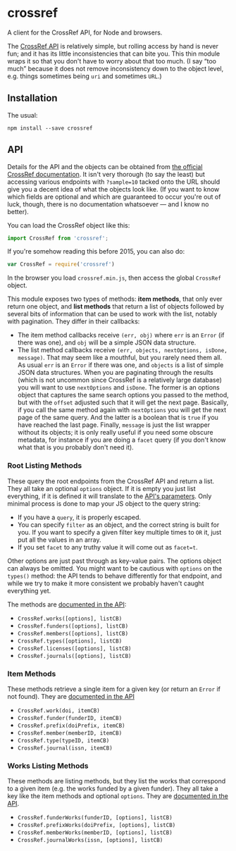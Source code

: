 
# crossref

A client for the CrossRef API, for Node and browsers.

The [CrossRef API](http://api.crossref.org/) is relatively simple, but rolling access by hand is
never fun; and it has its little inconsistencies that can bite you. This thin module wraps it so
that you don't have to worry about that too much. (I say “too much” because it does not remove
inconsistency down to the object level, e.g. things sometimes being `uri` and sometimes `URL`.)

## Installation

The usual:

    npm install --save crossref

## API

Details for the API and the objects can be obtained from [the official CrossRef
documentation](http://api.crossref.org/). It isn't very thorough (to say the least) but accessing
various endpoints with `?sample=10` tacked onto the URL should give you a decent idea of what the
objects look like. (If you want to know which fields are optional and which are guaranteed to occur
you're out of luck, though, there is no documentation whatsoever — and I know no better).

You can load the CrossRef object like this:

```js
import CrossRef from 'crossref';
```

If you're somehow reading this before 2015, you can also do:

```js
var CrossRef = require('crossref')
```

In the browser you load `crossref.min.js`, then access the global `CrossRef` object.

This module exposes two types of methods: **item methods**, that only ever return one object, and
**list methods** that return a list of objects followed by several bits of information that can be
used to work with the list, notably with pagination. They differ in their callbacks:

* The item method callbacks receive `(err, obj)` where `err` is an `Error` (if there was one), and
  `obj` will be a simple JSON data structure.
* The list method callbacks receive `(err, objects, nextOptions, isDone, message)`. That may seem
  like a mouthful, but you rarely need them all. As usual `err` is an `Error` if there was one,
  and `objects` is a list of simple JSON data structures. When you are paginating through the
  results (which is not uncommon since CrossRef is a relatively large database) you will want to
  use `nextOptions` and `isDone`. The former is an options object that captures the same search
  options you passed to the method, but with the `offset` adjusted such that it will get the next
  page. Basically, if you call the same method again with `nextOptions` you will get the next page
  of the same query. And the latter is a boolean that is `true` if you have reached the last page.
  Finally, `message` is just the list wrapper without its objects; it is only really useful if you
  need some obscure metadata, for instance if you are doing a `facet` query (if you don't know what
  that is you probably don't need it).

### Root Listing Methods

These query the root endpoints from the CrossRef API and return a list. They all take an optional
`options` object. If it is empty you just list everything, if it is defined it will translate to
the [API's parameters](https://github.com/CrossRef/rest-api-doc#parameters).
Only minimal process is done to map your JS object to the query string:

* If you have a `query`, it is properly escaped.
* You can specify `filter` as an object, and the correct string is built for you. If you want to
  specify a given filter key multiple times to `OR` it, just put all the values in an array.
* If you set `facet` to any truthy value it will come out as `facet=t`.

Other options are just past through as key-value pairs. The options object can always be omitted.
You might want to be cautious with `options` on the `types()` method: the API tends to behave
differently for that endpoint, and while we try to make it more consistent we probably haven't
caught everything yet.

The methods are [documented in the
API](https://github.com/CrossRef/rest-api-doc#resource-components):

* `CrossRef.works([options], listCB)`
* `CrossRef.funders([options], listCB)`
* `CrossRef.members([options], listCB)`
* `CrossRef.types([options], listCB)`
* `CrossRef.licenses([options], listCB)`
* `CrossRef.journals([options], listCB)`

### Item Methods

These methods retrieve a single item for a given key (or return an `Error` if not found). They are
[documented in the
API](https://github.com/CrossRef/rest-api-doc#resource-components-and-identifiers)

* `CrossRef.work(doi, itemCB)`
* `CrossRef.funder(funderID, itemCB)`
* `CrossRef.prefix(doiPrefix, itemCB)`
* `CrossRef.member(memberID, itemCB)`
* `CrossRef.type(typeID, itemCB)`
* `CrossRef.journal(issn, itemCB)`

### Works Listing Methods

These methods are listing methods, but they list the works that correspond to a given item (e.g.
the works funded by a given funder). They all take a key like the item methods and optional
`options`. They are [documented in the
API](https://github.com/CrossRef/rest-api-doc#combining-resource-components).

* `CrossRef.funderWorks(funderID, [options], listCB)`
* `CrossRef.prefixWorks(doiPrefix, [options], listCB)`
* `CrossRef.memberWorks(memberID, [options], listCB)`
* `CrossRef.journalWorks(issn, [options], listCB)`
